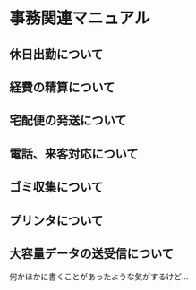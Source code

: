 # 事務関連マニュアル

## 休日出勤について

## 経費の精算について

## 宅配便の発送について

## 電話、来客対応について

## ゴミ収集について

## プリンタについて

## 大容量データの送受信について

何かほかに書くことがあったような気がするけど…
